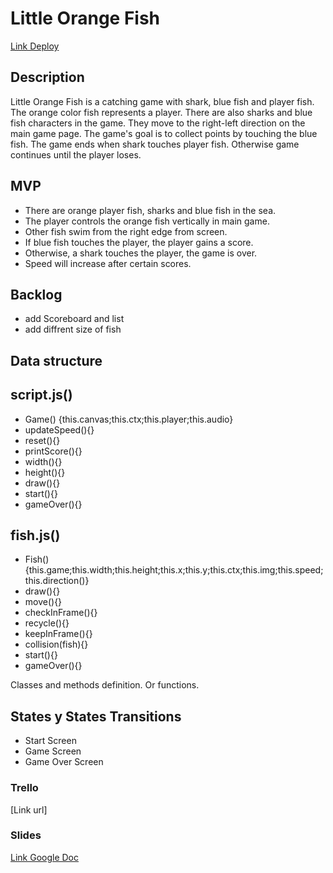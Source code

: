 # Little Orange Fish

[Link Deploy](https://nevraka.github.io/Little-Orange-Fish/)

## Description

Little Orange Fish is a catching game with shark, blue fish and player fish. The orange color fish represents a player.
There are also sharks and blue fish characters in the game. They move to the right-left direction on the main game page.
The game's goal is to collect points by touching the blue fish.
The game ends when shark touches player fish. Otherwise game continues until the player loses.

## MVP

- There are orange player fish, sharks and blue fish in the sea.
- The player controls the orange fish vertically in main game.
- Other fish swim from the right edge from screen.
- If blue fish touches the player, the player gains a score.
- Otherwise, a shark touches the player, the game is over.
- Speed will increase after certain scores.

## Backlog

- add Scoreboard and list
- add diffrent size of fish

## Data structure

## script.js()

- Game() {this.canvas;this.ctx;this.player;this.audio}
- updateSpeed(){}
- reset(){}
- printScore(){}
- width(){}
- height(){}
- draw(){}
- start(){}
- gameOver(){}

## fish.js()

- Fish(){this.game;this.width;this.height;this.x;this.y;this.ctx;this.img;this.speed;this.direction()}
- draw(){}
- move(){}
- checkInFrame(){}
- recycle(){}
- keepInFrame(){}
- collision(fish){}
- start(){}
- gameOver(){}

Classes and methods definition. Or functions.

## States y States Transitions

- Start Screen
- Game Screen
- Game Over Screen

### Trello

[Link url]

### Slides

[Link Google Doc](https://docs.google.com/presentation/d/13Y5z4_iVt_VWFA24dCejnMPTwRXE19nixSCiUSF2oyg/edit?usp=sharing)

